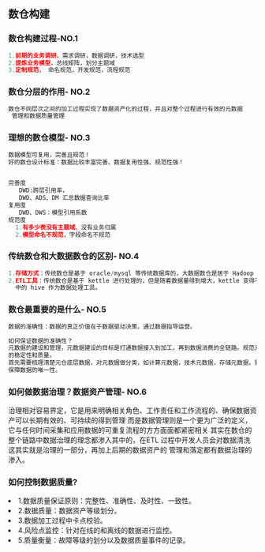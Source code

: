 ## 数仓构建

<h3>数仓构建过程-NO.1</h3>

```python
1.前期的业务调研，需求调研，数据调研，技术选型 
2.提炼业务模型，总线矩阵，划分主题域
3.定制规范， 命名规范，开发规范，流程规范
```
 


<h3>数仓分层的作用- NO.2</h3>

```python
数仓不同层次之间的加工过程实现了数据资产化的过程，并且对整个过程进行有效的元数据
 管理和数据质量管理
```
 
 <h3>理想的数仓模型- NO.3</h3>
 
 ```python
数据模型可复用，完善且规范！
好的数仓设计标准：数据比较丰富完善、数据复用性强、规范性强！


完善度
    DWD:跨层引用率，
    DWD、ADS、DM 汇总数据查询比率
复用度
    DWD、DWS：模型引用系数
规范度
   1.有多少表没有主题域、没有业务归属
   2.模型命名不规范，字段命名不规范
```
<h3>传统数仓和大数据数仓的区别- NO.4</h3>

```python
1.存储方式：传统数仓是基于 oracle/mysql 等传统数据库的，大数据数仓是居于 Hadoop 平台中的 hdfs 等实现的
2.ETL工具：传统数仓是基于 kettle 进行处理的，但是随着数据量得到增大，kettle 变得不稳定。大数据数仓是基于 hadoop 
  中的 hive 作为数据处理工具。
```
 
<h3>数仓最重要的是什么- NO.5</h3>
 
```java
数据的准确性：数据的真正价值在于数据驱动决策，通过数据指导运营。

如何保证数据的准确性？
元数据的建设和管理，元数据建设的目标是打通数据接入到加工，再到数据消费的全链路。规范元数据服务出口，保证元数据产出
的稳定性和质量。
首先需要梳理清楚元仓底层数据，对元数据做分类，如计算元数据，技术元数据，存储元数据，质量元数据等，减少数据重复建设，
保障数据的唯一性。
```
 
<h3>如何做数据治理？数据资产管理- NO.6</h3>
<p>治理相对容易界定，它是用来明确相关角色、工作责任和工作流程的、确保数据资产可以长期有效的、可持续的得到管理
   而是数据管理则是一个更为广泛的定义，它与任何时间采集和应用数据的可重复流程的方方面面都紧密相关
   其实在数仓的整个链路中数据治理的理念都渗入其中的，在ETL 过程中开发人员会对数据清洗这其实就是治理的一部分，再加上后期的数据资产的
   管理和落定都有数据治理的渗入。
</p>

<h3>如何控制数据质量?</h3>
<li>1.数据质量保证原则：完整性、准确性、及时性、一致性。</li>
<li>2.数据质量：数据资产等级划分。</li>
<li>3.数据加工过程中卡点校验。</li>
<li>4.风险点监控：针对在线的和离线的数据进行监控。</li>
<li>5.质量衡量：故障等级的划分以及数据质量事件的记录。</li>
